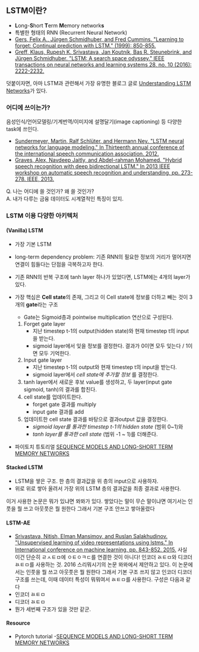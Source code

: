 ## LSTM이란?

- **L**ong-**S**hort **T**erm **M**emory network**s**
- 특별한 형태의 RNN (Recurrent Neural Network)
- [Gers, Felix A., Jürgen Schmidhuber, and Fred Cummins. "Learning to forget: Continual prediction with LSTM." (1999): 850-855.](https://digital-library.theiet.org/content/conferences/10.1049/cp_19991218)
- [Greff, Klaus, Rupesh K. Srivastava, Jan Koutník, Bas R. Steunebrink, and Jürgen Schmidhuber. "LSTM: A search space odyssey." IEEE transactions on neural networks and learning systems 28, no. 10 (2016): 2222-2232.](https://ieeexplore.ieee.org/abstract/document/7508408)

덧붙이자면, 
아마 LSTM과 관련해서 가장 유명한 블로그 글로 [Understanding LSTM Networks](https://colah.github.io/posts/2015-08-Understanding-LSTMs/)가 있다.

### 어디에 쓰이는가?
음성인식/언어모델링/기계번역/이미지에 설명달기(image captioning) 등 다양한 task에 쓰인다. 
- [Sundermeyer, Martin, Ralf Schlüter, and Hermann Ney. "LSTM neural networks for language modeling." In Thirteenth annual conference of the international speech communication association. 2012.](https://www.isca-speech.org/archive/interspeech_2012/i12_0194.html)
- [Graves, Alex, Navdeep Jaitly, and Abdel-rahman Mohamed. "Hybrid speech recognition with deep bidirectional LSTM." In 2013 IEEE workshop on automatic speech recognition and understanding, pp. 273-278. IEEE, 2013.](https://ieeexplore.ieee.org/abstract/document/6707742)

Q. 나는 어디에 쓸 것인가? 왜 쓸 것인가? <br>
A. 내가 다루는 금융 데이터도 시계열적인 특징이 있지.


### LSTM 이용 다양한 아키텍처

#### (Vanilla) LSTM
- 가장 기본 LSTM
- long-term dependency problem: 기존 RNN의 필요한 정보의 거리가 멀어지면 연결이 힘들다는 단점을 극복하고자 한다. 
- 기존 RNN의 반복 구조에 tanh layer 하나가 있었다면, LSTM에는 4개의 layer가 있다. 
- 가장 핵심은 **Cell state**의 존재, 그리고 이 Cell state에 정보를 더하고 빼는 것이 3개의 **gate**라는 구조
  - Gate는 Sigmoid층과 pointwise multiplication 연산으로 구성된다.
  1. Forget gate layer
      - 지난 timestep t-1의 output(hidden state)와 현재 timestep t의 input을 받는다.
      - sigmoid layer에서 잊을 정보를 결정한다. 결과가 0이면 모두 잊는다 / 1이면 모두 기억한다.
  2. Input gate layer
      - 지난 timestep t-1의 output와 현재 timestep t의 input을 받는다.
      - sigmoid layer에서 *cell state에 추가할 정보* 를 결정한다.
  3. tanh layer에서 새로운 후보 value를 생성하고, 두 layer(input gate sigmoid, tanh)의 결과를 합친다.
  4. cell state를 업데이트한다. 
      - forget gate 결과를 multiply
      - input gate 결과를 add
  5. 업데이트한 cell state 결과를 바탕으로 결과output 값을 결정한다. 
      - *sigmoid layer를 통과한 timestep t-1의 hidden state* (범위 0~1)와
      - *tanh layer를 통과한 cell state* (범위 -1 ~ 1)를 더해준다. 

- 파이토치 튜토리얼 [SEQUENCE MODELS AND LONG-SHORT TERM MEMORY NETWORKS](https://pytorch.org/tutorials/beginner/nlp/sequence_models_tutorial.html)

#### Stacked LSTM

- LSTM을 쌓은 구조. 한 층의 결과값을 위 층의 input으로 사용하자.
- 위로 위로 쌓아 올려서 가장 위의 LSTM 층의 결과값을 최종 결과로 사용한다. 

이거 사용한 논문은 뭐가 있냐면 뫄뫄가 있다.
쌓았다는 말이 무슨 말이냐면
여기서는 인풋을 뭘 쓰고 아웃풋은 뭘 원한다
그래서 기본 구조 안쓰고 쌓아올렸다

#### LSTM-AE
- [Srivastava, Nitish, Elman Mansimov, and Ruslan Salakhudinov. "Unsupervised learning of video representations using lstms." In International conference on machine learning, pp. 843-852. 2015.](http://proceedings.mlr.press/v37/srivastava15.pdf)
사실 이건 단순히 ㄹㅅㅌㅁ에 ㅇㅌㅇㅋㄷ를 연결한 것이 아니다! 
인코더 ㄽㅌㅁ와 디코더 ㄽㅌㅁ를 사용하는 것.
2016 스리뭐시기의 논문 뫄뫄에서 제안하고 있다.
이 논문에서는 인풋을 뭘 쓰고 아웃풋은 뭘 원한다
그래서 기본 구조 쓰지 않고 인코더 디코더 구조를 쓰는데, 
이때 데이터 특성이 뭐뭐여서 ㄽㅌㅁ를 사용한다. 
구성은 다음과 같다
- 인코더 ㄽㅌㅁ
- 디코더 ㄽㅌㅁ
- 뭔가 세번째 구조가 있을 것만 같군.
 
 #### Resource
- Pytorch tutorial
-[SEQUENCE MODELS AND LONG-SHORT TERM MEMORY NETWORKS](https://pytorch.org/tutorials/beginner/nlp/sequence_models_tutorial.html)
